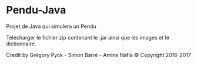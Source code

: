 # Pendu-Java




Projet de Java qui simulera un Pendu


Télécharger le fichier zip contenant le .jar ainsi que les images et le dictionnaire.





Credit by Grégory Pyck - Simon Barré - Amine Nafia © Copyright 2016-2017
